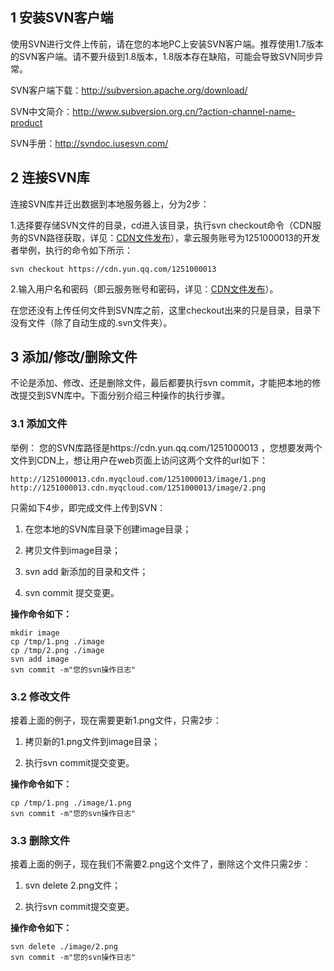 ## 1 安装SVN客户端

使用SVN进行文件上传前，请在您的本地PC上安装SVN客户端。推荐使用1.7版本的SVN客户端。请不要升级到1.8版本，1.8版本存在缺陷，可能会导致SVN同步异常。

SVN客户端下载：http://subversion.apache.org/download/ 

SVN中文简介：http://www.subversion.org.cn/?action-channel-name-product 

SVN手册：http://svndoc.iusesvn.com/

## 2 连接SVN库

连接SVN库并迁出数据到本地服务器上，分为2步：

1.选择要存储SVN文件的目录，cd进入该目录，执行svn checkout命令（CDN服务的SVN路径获取，详见：[CDN文件发布](http://cloud.tencent.com/doc/product/228/CDN%E6%96%87%E4%BB%B6%E5%8F%91%E5%B8%83)），拿云服务账号为1251000013的开发者举例，执行的命令如下所示：

```
svn checkout https://cdn.yun.qq.com/1251000013
```

2.输入用户名和密码（即云服务账号和密码，详见：[CDN文件发布](http://cloud.tencent.com/doc/product/228/CDN%E6%96%87%E4%BB%B6%E5%8F%91%E5%B8%83)）。

在您还没有上传任何文件到SVN库之前，这里checkout出来的只是目录，目录下没有文件（除了自动生成的.svn文件夹）。

## 3 添加/修改/删除文件

不论是添加、修改、还是删除文件，最后都要执行svn commit，才能把本地的修改提交到SVN库中。下面分别介绍三种操作的执行步骤。

### 3.1 添加文件
举例：
您的SVN库路径是https://cdn.yun.qq.com/1251000013 ，您想要发两个文件到CDN上，想让用户在web页面上访问这两个文件的url如下：

```
http://1251000013.cdn.myqcloud.com/1251000013/image/1.png
http://1251000013.cdn.myqcloud.com/1251000013/image/2.png
```


只需如下4步，即完成文件上传到SVN：

1. 在您本地的SVN库目录下创建image目录；

2. 拷贝文件到image目录；

3. svn add 新添加的目录和文件；

4. svn commit 提交变更。

**操作命令如下：**

```
mkdir image
cp /tmp/1.png ./image
cp /tmp/2.png ./image
svn add image
svn commit -m"您的svn操作日志"
```

### 3.2 修改文件

接着上面的例子，现在需要更新1.png文件，只需2步：

1. 拷贝新的1.png文件到image目录；

2. 执行svn commit提交变更。

**操作命令如下：**

```
cp /tmp/1.png ./image/1.png
svn commit -m"您的svn操作日志"
```

### 3.3 删除文件

接着上面的例子，现在我们不需要2.png这个文件了，删除这个文件只需2步：

1. svn delete 2.png文件；

2. 执行svn commit提交变更。

**操作命令如下：**

```
svn delete ./image/2.png
svn commit -m"您的svn操作日志"
```
